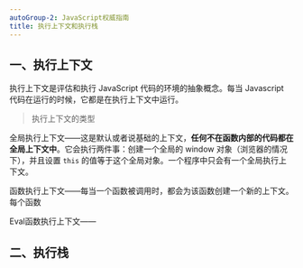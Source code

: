 ```yaml
---
autoGroup-2: JavaScript权威指南
title: 执行上下文和执行栈
---
```


## 一、执行上下文

执行上下文是评估和执行 JavaScript 代码的环境的抽象概念。每当 Javascript 代码在运行的时候，它都是在执行上下文中运行。

> 执行上下文的类型

全局执行上下文——这是默认或者说基础的上下文，**任何不在函数内部的代码都在全局上下文中**。它会执行两件事：创建一个全局的 window 对象（浏览器的情况下），并且设置 `this` 的值等于这个全局对象。一个程序中只会有一个全局执行上下文。

函数执行上下文——每当一个函数被调用时，都会为该函数创建一个新的上下文。每个函数

Eval函数执行上下文——

## 二、执行栈

